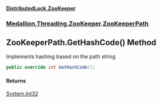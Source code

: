 #### [DistributedLock.ZooKeeper](README.md 'README')
### [Medallion.Threading.ZooKeeper](Medallion.Threading.ZooKeeper.md 'Medallion.Threading.ZooKeeper').[ZooKeeperPath](ZooKeeperPath.md 'Medallion.Threading.ZooKeeper.ZooKeeperPath')

## ZooKeeperPath.GetHashCode() Method

Implements hashing based on the path string

```csharp
public override int GetHashCode();
```

#### Returns
[System.Int32](https://docs.microsoft.com/en-us/dotnet/api/System.Int32 'System.Int32')